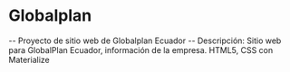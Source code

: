 # Globalplan
-- Proyecto de sitio web de Globalplan Ecuador --
Descripción: Sitio web para GlobalPlan Ecuador, información de la empresa.
HTML5, CSS con Materialize
